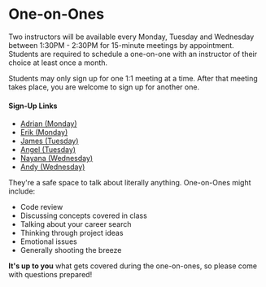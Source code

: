 # One-on-Ones

Two instructors will be available every Monday, Tuesday and Wednesday between 1:30PM - 2:30PM for 15-minute meetings by appointment. Students are required to schedule a one-on-one with an instructor of their choice at least once a month.

Students may only sign up for one 1:1 meeting at a time. After that meeting takes place, you are welcome to sign up for another one.

#### Sign-Up Links
- [Adrian (Monday)](https://calendar.google.com/calendar/selfsched?sstoken=UU13YkFnWjlzMklifGRlZmF1bHR8MGVmNzMyNjg1NmZiYmYxMTMwMGJjOWEzODczMTYyYmU)
- [Erik (Monday)](https://calendar.google.com/calendar/selfsched?sstoken=UUVYYk5kVmhaekU2fGRlZmF1bHR8NDA5MDFlNGVmN2YxYTlmMjAzYThiMjliYjMzZTA1MjE)
- [James (Tuesday)](https://calendar.google.com/calendar/selfsched?sstoken=UUhNWVBocGxkazdDfGRlZmF1bHR8NjE1YmE1ODUyNGNkNTgwMTg5OGE5MGUxN2MzOTU5MzU)
- [Angel (Tuesday)](https://calendar.google.com/calendar/selfsched?sstoken=UU1zcTc3bXpsQW1HfGRlZmF1bHR8ZGQ3MTY1YTU4NmQ5OTYxMjU1NTM1ZDBiMTZmY2E1YzU)
- [Nayana (Wednesday)](https://calendar.google.com/calendar/selfsched?sstoken=UUlnakdPUlJhcWJQfGRlZmF1bHR8ZWI5YmQ4ZTdjMjYzMDJiOThlZmJlNTc5Yzc4NWQ3ZjY)
- [Andy (Wednesday)](https://calendar.google.com/calendar/selfsched?sstoken=UUlyUk9CTDkwazlEfGRlZmF1bHR8MzI5MzMyM2Y4YjkwM2IzZTI0YjYyZjliNjA4M2UxM2M)

They're a safe space to talk about literally anything. One-on-Ones might include:
- Code review
- Discussing concepts covered in class
- Talking about your career search
- Thinking through project ideas
- Emotional issues
- Generally shooting the breeze

**It's up to you** what gets covered during the one-on-ones, so please come with questions prepared!
